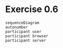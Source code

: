# Exercise 0.6

```mermaid
sequenceDiagram
autonumber
participant user
participant browser
participant server

```
